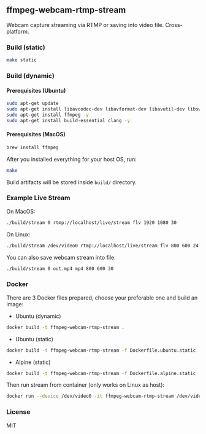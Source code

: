 ## ffmpeg-webcam-rtmp-stream

Webcam capture streaming via RTMP or saving into video file. Cross-platform.

### Build (static)

```sh
make static
```

### Build (dynamic)

#### Prerequisites (Ubuntu)

```sh
sudo apt-get update
sudo apt-get install libavcodec-dev libavformat-dev libavutil-dev libswscale-dev libavresample-dev libavdevice-dev -y
sudo apt-get install ffmpeg -y
sudo apt-get install build-essential clang -y
```

#### Prerequisites (MacOS)

```sh
brew install ffmpeg
```

After you installed everything for your host OS, run:

```sh
make
```

Build artifacts will be stored inside `build/` directory.

### Example Live Stream

On MacOS:

```sh
./build/stream 0 rtmp://localhost/live/stream flv 1920 1080 30
```

On Linux:

```sh
./build/stream /dev/video0 rtmp://localhost/live/stream flv 800 600 24
```

You can also save webcam stream into file:

```sh
./build/stream 0 out.mp4 mp4 800 600 30
```

### Docker

There are 3 Docker files prepared, choose your preferable one and build an image:

- Ubuntu (dynamic)

```sh
docker build -t ffmpeg-webcam-rtmp-stream .
```

- Ubuntu (static)

```sh
docker build -t ffmpeg-webcam-rtmp-stream -f Dockerfile.ubuntu.static .
```

- Alpine (static)

```sh
docker build -t ffmpeg-webcam-rtmp-stream -f Dockerfile.alpine.static .
```

Then run stream from container (only works on Linux as host):

```sh
docker run --device /dev/video0 -it ffmpeg-webcam-rtmp-stream /dev/video0 rtmp://localhost/live/stream flv 1280 720 30
```

### License

MIT
